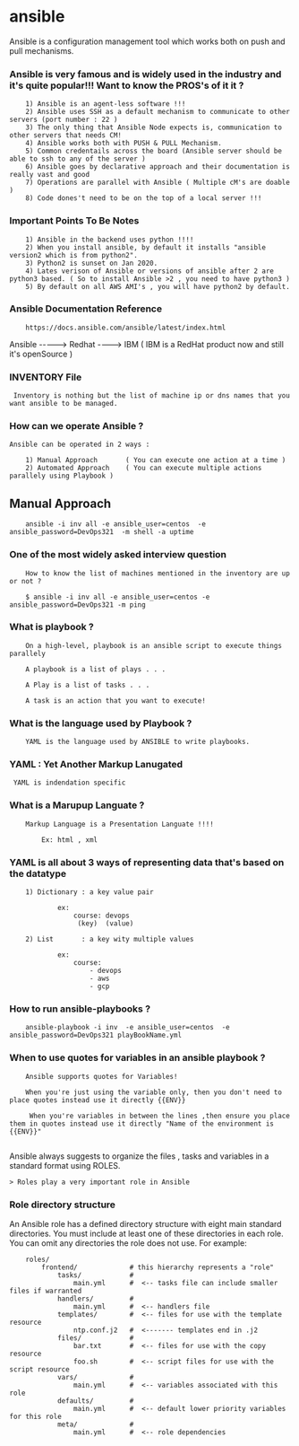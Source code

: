 # ansible

Ansible is a configuration management tool which works both on push and pull mechanisms.

### Ansible is very famous and is widely used in the industry and it's quite popular!!! Want to know the PROS's of it it ?

```
    1) Ansible is an agent-less software !!!
    2) Ansible uses SSH as a default mechanism to communicate to other servers (port number : 22 )
    3) The only thing that Ansible Node expects is, communication to other servers that needs CM!
    4) Ansible works both with PUSH & PULL Mechanism. 
    5) Common credentails across the board (Ansible server should be able to ssh to any of the server )
    6) Ansible goes by declarative approach and their documentation is really vast and good
    7) Operations are parallel with Ansible ( Multiple cM's are doable )
    8) Code dones't need to be on the top of a local server !!!

```

### Important Points To Be Notes

```
    1) Ansible in the backend uses python !!!!
    2) When you install ansible, by default it installs "ansible version2 which is from python2".
    3) Python2 is sunset on Jan 2020.
    4) Lates verison of Ansible or versions of ansible after 2 are python3 based. ( So to install Ansible >2 , you need to have python3 )
    5) By default on all AWS AMI's , you will have python2 by default.

```

### Ansible Documentation Reference

```
    https://docs.ansible.com/ansible/latest/index.html
```

Ansible -----> Redhat ----> IBM   ( IBM is a RedHat product now and still it's openSource )

### INVENTORY File

```
 Inventory is nothing but the list of machine ip or dns names that you want ansible to be managed.
```

### How can we operate Ansible  ?

```
Ansible can be operated in 2 ways :
    
    1) Manual Approach       ( You can execute one action at a time )
    2) Automated Approach    ( You can execute multiple actions parallely using Playbook )

```

## Manual Approach

```
    ansible -i inv all -e ansible_user=centos  -e ansible_password=DevOps321  -m shell -a uptime

```

### One of the most widely asked interview question

```
    How to know the list of machines mentioned in the inventory are up or not ?

    $ ansible -i inv all -e ansible_user=centos -e ansible_password=DevOps321 -m ping
```

### What is playbook ?

```
    On a high-level, playbook is an ansible script to execute things parallely 

    A playbook is a list of plays . . . 
    
    A Play is a list of tasks . . . 

    A task is an action that you want to execute!
```

### What is the language used by Playbook ?

```
    YAML is the language used by ANSIBLE to write playbooks.
```

### YAML : Yet Another Markup Lanugated

```
 YAML is indendation specific
```

### What is a Marupup Languate ?

```
    Markup Language is a Presentation Languate !!!!

        Ex: html , xml 
```

### YAML is all about 3 ways of representing data that's based on the datatype

```
    1) Dictionary : a key value pair 
    
            ex: 
                course: devops
                 (key)  (value)

    2) List       : a key wity multiple values

            ex: 
                course: 
                    - devops
                    - aws
                    - gcp
```

### How to run ansible-playbooks ?

```
    ansible-playbook -i inv  -e ansible_user=centos  -e ansible_password=DevOps321 playBookName.yml
```

### When to use quotes for variables in an ansible playbook ?

```
    Ansible supports quotes for Variables!

    When you're just using the variable only, then you don't need to place quotes instead use it directly {{ENV}}

     When you're variables in between the lines ,then ensure you place them in quotes instead use it directly "Name of the environment is {{ENV}}" 


```

Ansible always suggests to organize the files , tasks and variables in a standard format using ROLES.

    > Roles play a very important role in Ansible

### Role directory structure

An Ansible role has a defined directory structure with eight main standard directories. You must include at least one of these directories in each role. You can omit any directories the role does not use. For example:

```
    roles/
        frontend/             # this hierarchy represents a "role"
            tasks/            #
                main.yml      #  <-- tasks file can include smaller files if warranted
            handlers/         #
                main.yml      #  <-- handlers file
            templates/        #  <-- files for use with the template resource
                ntp.conf.j2   #  <------- templates end in .j2
            files/            #
                bar.txt       #  <-- files for use with the copy resource
                foo.sh        #  <-- script files for use with the script resource
            vars/             #
                main.yml      #  <-- variables associated with this role
            defaults/         #
                main.yml      #  <-- default lower priority variables for this role
            meta/             #
                main.yml      #  <-- role dependencies

```
